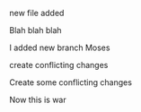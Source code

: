 new file added

Blah blah blah

I added new branch Moses


create conflicting changes

Create some conflicting changes

Now this is war
